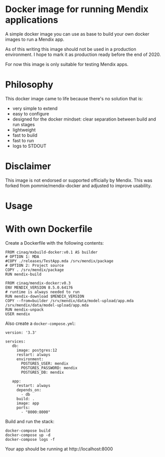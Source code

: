 Docker image for running Mendix applications
=

A simple docker image you can use as base to build your own docker images to run a Mendix app.

As of this writing this image should not be used in a production environment. I hope to mark it as production ready before the end of 2020.

For now this image is only suitable for testing Mendix apps.

Philosophy
==

This docker image came to life because there's no solution that is:
- very simple to extend
- easy to configure
- designed for the docker mindset: clear separation between build and run stages
- lightweight
- fast to build
- fast to run
- logs to STDOUT


Disclaimer
==

This image is not endorsed or supported officially by Mendix. This was forked from pommie/mendix-docker and adjusted to improve usability.


Usage
==

With own Dockerfile
===

Create a Dockerfile with the following contents:
```
FROM cinaq/mxbuild-docker:v0.1 AS builder
# OPTION 1: MDA
#COPY ./releases/TestApp.mda /srv/mendix/package
# OPTION 2: Project source
COPY . /srv/mendix/package
RUN mendix-build

FROM cinaq/mendix-docker:v0.3
ENV MENDIX_VERSION 8.5.0.64176
# runtime is always needed to run
RUN mendix-download $MENDIX_VERSION
COPY --from=builder /srv/mendix/data/model-upload/app.mda /srv/mendix/data/model-upload/app.mda
RUN mendix-unpack
USER mendix
```

Also create a `docker-compose.yml`:

```
version: '3.3'

services:
   db:
     image: postgres:12
     restart: always
     environment:
       POSTGRES_USER: mendix
       POSTGRES_PASSWORD: mendix
       POSTGRES_DB: mendix

   app:
     restart: always
     depends_on:
       - db
     build: .
     image: app
     ports:
       - "8000:8000"
```

Build and run the stack:
```
docker-compose build
docker-compose up -d
docker-compose logs -f

```

Your app should be running at http://localhost:8000


